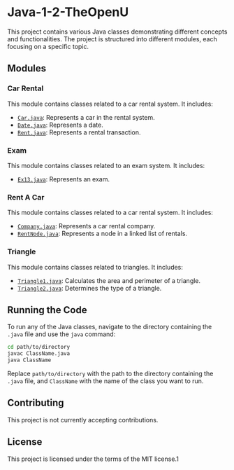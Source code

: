 # Java-1-2-TheOpenU

This project contains various Java classes demonstrating different concepts and functionalities. The project is structured into different modules, each focusing on a specific topic.

## Modules

### Car Rental

This module contains classes related to a car rental system. It includes:

- [`Car.java`](./Car%20Rental/Car.java): Represents a car in the rental system.
- [`Date.java`](./Car%20Rental/Date.java): Represents a date.
- [`Rent.java`](./Car%20Rental/Rent.java): Represents a rental transaction.

### Exam

This module contains classes related to an exam system. It includes:

- [`Ex13.java`](./Exam/Ex13.java): Represents an exam.

### Rent A Car

This module contains classes related to a car rental system. It includes:

- [`Company.java`](./Rent%20A%20Car/Company.java): Represents a car rental company.
- [`RentNode.java`](./Rent%20A%20Car/RentNode.java): Represents a node in a linked list of rentals.

### Triangle

This module contains classes related to triangles. It includes:

- [`Triangle1.java`](./Triangle/Triangle1.java): Calculates the area and perimeter of a triangle.
- [`Triangle2.java`](./Triangle/Triangle2.java): Determines the type of a triangle.

## Running the Code

To run any of the Java classes, navigate to the directory containing the `.java` file and use the `java` command:

```sh
cd path/to/directory
javac ClassName.java
java ClassName
```

Replace `path/to/directory` with the path to the directory containing the `.java` file, and `ClassName` with the name of the class you want to run.

## Contributing

This project is not currently accepting contributions.

## License

This project is licensed under the terms of the MIT license.1
